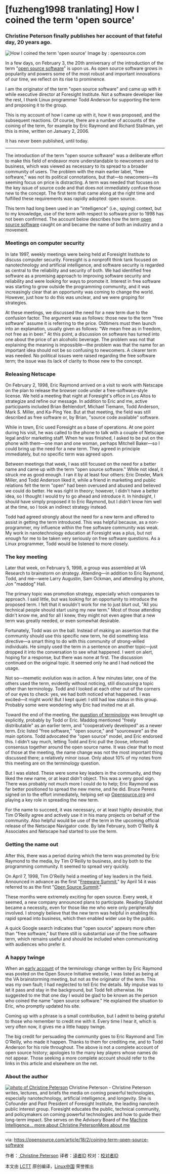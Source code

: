 [fuzheng1998 tranlating]
How I coined the term 'open source'
============================================================

### Christine Peterson finally publishes her account of that fateful day, 20 years ago.

![How I coined the term 'open source'](https://opensource.com/sites/default/files/styles/image-full-size/public/lead-images/hello-name-sticker-badge-tag.png?itok=fAgbMgBb "How I coined the term 'open source'")
Image by : opensource.com

In a few days, on February 3, the 20th anniversary of the introduction of the term "[open source software][6]" is upon us. As open source software grows in popularity and powers some of the most robust and important innovations of our time, we reflect on its rise to prominence.

I am the originator of the term "open source software" and came up with it while executive director at Foresight Institute. Not a software developer like the rest, I thank Linux programmer Todd Anderson for supporting the term and proposing it to the group.

This is my account of how I came up with it, how it was proposed, and the subsequent reactions. Of course, there are a number of accounts of the coining of the term, for example by Eric Raymond and Richard Stallman, yet this is mine, written on January 2, 2006.

It has never been published, until today.

* * *

The introduction of the term "open source software" was a deliberate effort to make this field of endeavor more understandable to newcomers and to business, which was viewed as necessary to its spread to a broader community of users. The problem with the main earlier label, "free software," was not its political connotations, but that—to newcomers—its seeming focus on price is distracting. A term was needed that focuses on the key issue of source code and that does not immediately confuse those new to the concept. The first term that came along at the right time and fulfilled these requirements was rapidly adopted: open source.

This term had long been used in an "intelligence" (i.e., spying) context, but to my knowledge, use of the term with respect to software prior to 1998 has not been confirmed. The account below describes how the term [open source software][7] caught on and became the name of both an industry and a movement.

### Meetings on computer security

In late 1997, weekly meetings were being held at Foresight Institute to discuss computer security. Foresight is a nonprofit think tank focused on nanotechnology and artificial intelligence, and software security is regarded as central to the reliability and security of both. We had identified free software as a promising approach to improving software security and reliability and were looking for ways to promote it. Interest in free software was starting to grow outside the programming community, and it was increasingly clear that an opportunity was coming to change the world. However, just how to do this was unclear, and we were groping for strategies.

At these meetings, we discussed the need for a new term due to the confusion factor. The argument was as follows: those new to the term "free software" assume it is referring to the price. Oldtimers must then launch into an explanation, usually given as follows: "We mean free as in freedom, not free as in beer." At this point, a discussion on software has turned into one about the price of an alcoholic beverage. The problem was not that explaining the meaning is impossible—the problem was that the name for an important idea should not be so confusing to newcomers. A clearer term was needed. No political issues were raised regarding the free software term; the issue was its lack of clarity to those new to the concept.

### Releasing Netscape

On February 2, 1998, Eric Raymond arrived on a visit to work with Netscape on the plan to release the browser code under a free-software-style license. We held a meeting that night at Foresight's office in Los Altos to strategize and refine our message. In addition to Eric and me, active participants included Brian Behlendorf, Michael Tiemann, Todd Anderson, Mark S. Miller, and Ka-Ping Yee. But at that meeting, the field was still described as free software or, by Brian, "source code available" software.

While in town, Eric used Foresight as a base of operations. At one point during his visit, he was called to the phone to talk with a couple of Netscape legal and/or marketing staff. When he was finished, I asked to be put on the phone with them—one man and one woman, perhaps Mitchell Baker—so I could bring up the need for a new term. They agreed in principle immediately, but no specific term was agreed upon.

Between meetings that week, I was still focused on the need for a better name and came up with the term "open source software." While not ideal, it struck me as good enough. I ran it by at least four others: Eric Drexler, Mark Miller, and Todd Anderson liked it, while a friend in marketing and public relations felt the term "open" had been overused and abused and believed we could do better. He was right in theory; however, I didn't have a better idea, so I thought I would try to go ahead and introduce it. In hindsight, I should have simply proposed it to Eric Raymond, but I didn't know him well at the time, so I took an indirect strategy instead.

Todd had agreed strongly about the need for a new term and offered to assist in getting the term introduced. This was helpful because, as a non-programmer, my influence within the free software community was weak. My work in nanotechnology education at Foresight was a plus, but not enough for me to be taken very seriously on free software questions. As a Linux programmer, Todd would be listened to more closely.

### The key meeting

Later that week, on February 5, 1998, a group was assembled at VA Research to brainstorm on strategy. Attending—in addition to Eric Raymond, Todd, and me—were Larry Augustin, Sam Ockman, and attending by phone, Jon "maddog" Hall.

The primary topic was promotion strategy, especially which companies to approach. I said little, but was looking for an opportunity to introduce the proposed term. I felt that it wouldn't work for me to just blurt out, "All you technical people should start using my new term." Most of those attending didn't know me, and for all I knew, they might not even agree that a new term was greatly needed, or even somewhat desirable.

Fortunately, Todd was on the ball. Instead of making an assertion that the community should use this specific new term, he did something less directive—a smart thing to do with this community of strong-willed individuals. He simply used the term in a sentence on another topic—just dropped it into the conversation to see what happened. I went on alert, hoping for a response, but there was none at first. The discussion continued on the original topic. It seemed only he and I had noticed the usage.

Not so—memetic evolution was in action. A few minutes later, one of the others used the term, evidently without noticing, still discussing a topic other than terminology. Todd and I looked at each other out of the corners of our eyes to check: yes, we had both noticed what happened. I was excited—it might work! But I kept quiet: I still had low status in this group. Probably some were wondering why Eric had invited me at all.

Toward the end of the meeting, the [question of terminology][8] was brought up explicitly, probably by Todd or Eric. Maddog mentioned "freely distributable" as an earlier term, and "cooperatively developed" as a newer term. Eric listed "free software," "open source," and "sourceware" as the main options. Todd advocated the "open source" model, and Eric endorsed this. I didn't say much, letting Todd and Eric pull the (loose, informal) consensus together around the open source name. It was clear that to most of those at the meeting, the name change was not the most important thing discussed there; a relatively minor issue. Only about 10% of my notes from this meeting are on the terminology question.

But I was elated. These were some key leaders in the community, and they liked the new name, or at least didn't object. This was a very good sign. There was probably not much more I could do to help; Eric Raymond was far better positioned to spread the new meme, and he did. Bruce Perens signed on to the effort immediately, helping set up [Opensource.org][9] and playing a key role in spreading the new term.

For the name to succeed, it was necessary, or at least highly desirable, that Tim O'Reilly agree and actively use it in his many projects on behalf of the community. Also helpful would be use of the term in the upcoming official release of the Netscape Navigator code. By late February, both O'Reilly & Associates and Netscape had started to use the term.

### Getting the name out

After this, there was a period during which the term was promoted by Eric Raymond to the media, by Tim O'Reilly to business, and by both to the programming community. It seemed to spread very quickly.

On April 7, 1998, Tim O'Reilly held a meeting of key leaders in the field. Announced in advance as the first "[Freeware Summit][10]," by April 14 it was referred to as the first "[Open Source Summit][11]."

These months were extremely exciting for open source. Every week, it seemed, a new company announced plans to participate. Reading Slashdot became a necessity, even for those like me who were only peripherally involved. I strongly believe that the new term was helpful in enabling this rapid spread into business, which then enabled wider use by the public.

A quick Google search indicates that "open source" appears more often than "free software," but there still is substantial use of the free software term, which remains useful and should be included when communicating with audiences who prefer it.

### A happy twinge

When an [early account][12] of the terminology change written by Eric Raymond was posted on the Open Source Initiative website, I was listed as being at the VA brainstorming meeting, but not as the originator of the term. This was my own fault; I had neglected to tell Eric the details. My impulse was to let it pass and stay in the background, but Todd felt otherwise. He suggested to me that one day I would be glad to be known as the person who coined the name "open source software." He explained the situation to Eric, who promptly updated his site.

Coming up with a phrase is a small contribution, but I admit to being grateful to those who remember to credit me with it. Every time I hear it, which is very often now, it gives me a little happy twinge.

The big credit for persuading the community goes to Eric Raymond and Tim O'Reilly, who made it happen. Thanks to them for crediting me, and to Todd Anderson for his role throughout. The above is not a complete account of open source history; apologies to the many key players whose names do not appear. Those seeking a more complete account should refer to the links in this article and elsewhere on the net.

### About the author

 [![photo of Christine Peterson](https://opensource.com/sites/default/files/styles/profile_pictures/public/pictures/cp2016_crop2_185.jpg?itok=vUkSjFig)][13] Christine Peterson - Christine Peterson writes, lectures, and briefs the media on coming powerful technologies, especially nanotechnology, artificial intelligence, and longevity. She is Cofounder and Past President of Foresight Institute, the leading nanotech public interest group. Foresight educates the public, technical community, and policymakers on coming powerful technologies and how to guide their long-term impact. She serves on the Advisory Board of the [Machine Intelligence... ][2][more about Christine Peterson][3][More about me][4]

--------------------------------------------------------------------------------

via: https://opensource.com/article/18/2/coining-term-open-source-software

作者：[ Christine Peterson][a]
译者：[译者ID](https://github.com/译者ID)
校对：[校对者ID](https://github.com/校对者ID)

本文由 [LCTT](https://github.com/LCTT/TranslateProject) 原创编译，[Linux中国](https://linux.cn/) 荣誉推出

[a]:https://opensource.com/users/christine-peterson
[1]:https://opensource.com/article/18/2/coining-term-open-source-software?rate=HFz31Mwyy6f09l9uhm5T_OFJEmUuAwpI61FY-fSo3Gc
[2]:http://intelligence.org/
[3]:https://opensource.com/users/christine-peterson
[4]:https://opensource.com/users/christine-peterson
[5]:https://opensource.com/user/206091/feed
[6]:https://opensource.com/resources/what-open-source
[7]:https://opensource.org/osd
[8]:https://wiki2.org/en/Alternative_terms_for_free_software
[9]:https://opensource.org/
[10]:http://www.oreilly.com/pub/pr/636
[11]:http://www.oreilly.com/pub/pr/796
[12]:https://ipfs.io/ipfs/QmXoypizjW3WknFiJnKLwHCnL72vedxjQkDDP1mXWo6uco/wiki/Alternative_terms_for_free_software.html
[13]:https://opensource.com/users/christine-peterson
[14]:https://opensource.com/users/christine-peterson
[15]:https://opensource.com/users/christine-peterson
[16]:https://opensource.com/article/18/2/coining-term-open-source-software#comments
